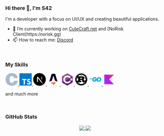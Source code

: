 ### Hi there 👋, I'm S42

I'm a developer with a focus on UI/UX and creating beautiful applications.

- 🔭 I’m currently working on [CuteCraft.net](https://discord.gg/cutecraft) and [NoRisk Client(https:/norisk.gg)
- 📫 How to reach me: [Discord](https://discord.com/users/787306646417571860)

<br/>

### My Skills

<p align="left">
  <a href="https://www.cprogramming.com/" target="_blank" rel="noreferrer">
    <img src="https://raw.githubusercontent.com/devicons/devicon/master/icons/c/c-original.svg" alt="c" width="40" height="40"/>
  </a>
  <a href="https://www.typescriptlang.org/" target="_blank" rel="noreferrer">
    <img src="https://raw.githubusercontent.com/devicons/devicon/master/icons/typescript/typescript-original.svg" alt="typescript" width="40" height="40"/>
  </a>
  <a href="https://nextjs.org/" target="_blank" rel="noreferrer">
    <img src="https://raw.githubusercontent.com/devicons/devicon/master/icons/nextjs/nextjs-original.svg" alt="nextjs" width="40" height="40"/>
  </a>
  <a href="https://astro.build/" target="_blank" rel="noreferrer">
    <img src="https://raw.githubusercontent.com/devicons/devicon/master/icons/astro/astro-original.svg" alt="astro" width="40" height="40"/>
  </a>
  <a href="https://www.w3schools.com/cs/" target="_blank" rel="noreferrer">
    <img src="https://raw.githubusercontent.com/devicons/devicon/master/icons/csharp/csharp-original.svg" alt="csharp" width="40" height="40"/>
  </a>
  <a href="https://www.rust-lang.org" target="_blank" rel="noreferrer">
    <img src="https://raw.githubusercontent.com/devicons/devicon/refs/heads/master/icons/rust/rust-original.svg" alt="rust" width="40" height="40"/>
  </a>
  <a href="https://golang.org" target="_blank" rel="noreferrer">
    <img src="https://raw.githubusercontent.com/devicons/devicon/refs/heads/master/icons/go/go-original-wordmark.svg" alt="go" width="40" height="40"/>
  </a>
  <a href="https://kotlinlang.org" target="_blank" rel="noreferrer">
    <img src="https://raw.githubusercontent.com/devicons/devicon/refs/heads/master/icons/kotlin/kotlin-original.svg" alt="kotlin" width="40" height="40"/>
  </a>
</p>
<p>and much more</p>

<br/>

### GitHub Stats

<p align="center">
  <a href="https://github.com/S42yt">
    <img align="center" src="https://github-readme-stats.vercel.app/api?username=S42yt&show_icons=true&theme=transparent&hide_border=true" />
  </a>
  <a href="https://github.com/S42yt">
    <img align="center" src="https://github-readme-stats.vercel.app/api/top-langs/?username=S42yt&layout=compact&theme=transparent&hide_border=true" />
  </a>
</p>
